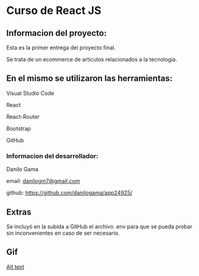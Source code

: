 # Curso de React JS

## Informacion del proyecto:

Esta es la primer entrega del proyecto final.

Se trata de un ecommerce de articulos relacionados a la tecnologia.

## En el mismo se utilizaron las herramientas:

Visual Studio Code

React

React-Router

Bootstrap

GitHub

### Informacion del desarrollador:

Danilo Gama

email: danilogm7@gmail.com

github: https://github.com/danilogama/app24925/

## Extras

Se incluyó en la subida a GitHub el archivo .env para que se pueda probar sin inconvenientes en caso de ser necesario.

## Gif 

[ Alt text](proyectoFinal.gif)  